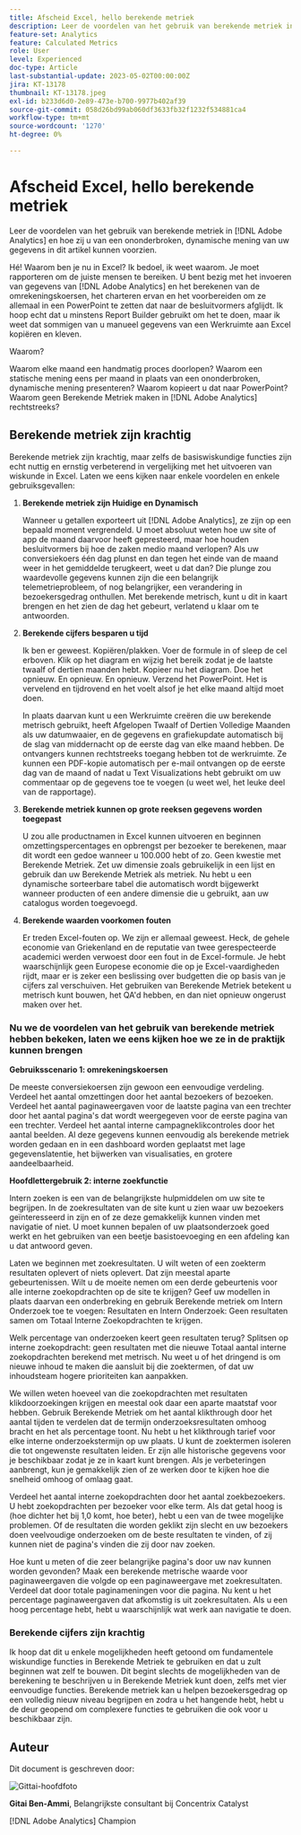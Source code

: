 ```yaml
---
title: Afscheid Excel, hello berekende metriek
description: Leer de voordelen van het gebruik van berekende metriek in [!DNL Adobe Analytics] en hoe zij u van een ononderbroken, dynamische mening van uw gegevens in dit artikel kunnen voorzien.
feature-set: Analytics
feature: Calculated Metrics
role: User
level: Experienced
doc-type: Article
last-substantial-update: 2023-05-02T00:00:00Z
jira: KT-13178
thumbnail: KT-13178.jpeg
exl-id: b233d6d0-2e89-473e-b700-9977b402af39
source-git-commit: 058d26bd99ab060df3633fb32f1232f534881ca4
workflow-type: tm+mt
source-wordcount: '1270'
ht-degree: 0%

---
```


# Afscheid Excel, hello berekende metriek

Leer de voordelen van het gebruik van berekende metriek in [!DNL Adobe Analytics] en hoe zij u van een ononderbroken, dynamische mening van uw gegevens in dit artikel kunnen voorzien.

Hé! Waarom ben je nu in Excel? Ik bedoel, ik weet waarom. Je moet rapporteren om de juiste mensen te bereiken. U bent bezig met het invoeren van gegevens van [!DNL Adobe Analytics] en het berekenen van de omrekeningskoersen, het charteren ervan en het voorbereiden om ze allemaal in een PowerPoint te zetten dat naar de besluitvormers afglijdt. Ik hoop echt dat u minstens Report Builder gebruikt om het te doen, maar ik weet dat sommigen van u manueel gegevens van een Werkruimte aan Excel kopiëren en kleven.

Waarom?

Waarom elke maand een handmatig proces doorlopen? Waarom een statische mening eens per maand in plaats van een ononderbroken, dynamische mening presenteren? Waarom kopieert u dat naar PowerPoint? Waarom geen Berekende Metriek maken in [!DNL Adobe Analytics] rechtstreeks?

## Berekende metriek zijn krachtig

Berekende metriek zijn krachtig, maar zelfs de basiswiskundige functies zijn echt nuttig en ernstig verbeterend in vergelijking met het uitvoeren van wiskunde in Excel. Laten we eens kijken naar enkele voordelen en enkele gebruiksgevallen:

1. **Berekende metriek zijn Huidige en Dynamisch**

   Wanneer u getallen exporteert uit [!DNL Adobe Analytics], ze zijn op een bepaald moment vergrendeld. U moet absoluut weten hoe uw site of app de maand daarvoor heeft gepresteerd, maar hoe houden besluitvormers bij hoe de zaken medio maand verlopen? Als uw conversiekoers één dag plunst en dan tegen het einde van de maand weer in het gemiddelde terugkeert, weet u dat dan? Die plunge zou waardevolle gegevens kunnen zijn die een belangrijk telemetrieprobleem, of nog belangrijker, een verandering in bezoekersgedrag onthullen. Met berekende metrisch, kunt u dit in kaart brengen en het zien de dag het gebeurt, verlatend u klaar om te antwoorden.

1. **Berekende cijfers besparen u tijd**

   Ik ben er geweest. Kopiëren/plakken. Voer de formule in of sleep de cel erboven. Klik op het diagram en wijzig het bereik zodat je de laatste twaalf of dertien maanden hebt. Kopieer nu het diagram. Doe het opnieuw. En opnieuw. En opnieuw. Verzend het PowerPoint. Het is vervelend en tijdrovend en het voelt alsof je het elke maand altijd moet doen.

   In plaats daarvan kunt u een Werkruimte creëren die uw berekende metrisch gebruikt, heeft Afgelopen Twaalf of Dertien Volledige Maanden als uw datumwaaier, en de gegevens en grafiekupdate automatisch bij de slag van middernacht op de eerste dag van elke maand hebben. De ontvangers kunnen rechtstreeks toegang hebben tot de werkruimte. Ze kunnen een PDF-kopie automatisch per e-mail ontvangen op de eerste dag van de maand of nadat u Text Visualizations hebt gebruikt om uw commentaar op de gegevens toe te voegen (u weet wel, het leuke deel van de rapportage).

1. **Berekende metriek kunnen op grote reeksen gegevens worden toegepast**

   U zou alle productnamen in Excel kunnen uitvoeren en beginnen omzettingspercentages en opbrengst per bezoeker te berekenen, maar dit wordt een gedoe wanneer u 100.000 hebt of zo. Geen kwestie met Berekende Metriek. Zet uw dimensie zoals gebruikelijk in een lijst en gebruik dan uw Berekende Metriek als metriek. Nu hebt u een dynamische sorteerbare tabel die automatisch wordt bijgewerkt wanneer producten of een andere dimensie die u gebruikt, aan uw catalogus worden toegevoegd.

1. **Berekende waarden voorkomen fouten**

   Er treden Excel-fouten op. We zijn er allemaal geweest. Heck, de gehele economie van Griekenland en de reputatie van twee gerespecteerde academici werden verwoest door een fout in de Excel-formule. Je hebt waarschijnlijk geen Europese economie die op je Excel-vaardigheden rijdt, maar er is zeker een beslissing over budgetten die op basis van je cijfers zal verschuiven. Het gebruiken van Berekende Metriek betekent u metrisch kunt bouwen, het QA&#39;d hebben, en dan niet opnieuw ongerust maken over het.

### Nu we de voordelen van het gebruik van berekende metriek hebben bekeken, laten we eens kijken hoe we ze in de praktijk kunnen brengen

**Gebruiksscenario 1: omrekeningskoersen**

De meeste conversiekoersen zijn gewoon een eenvoudige verdeling. Verdeel het aantal omzettingen door het aantal bezoekers of bezoeken. Verdeel het aantal paginaweergaven voor de laatste pagina van een trechter door het aantal pagina&#39;s dat wordt weergegeven voor de eerste pagina van een trechter. Verdeel het aantal interne campagneklikcontroles door het aantal beelden. Al deze gegevens kunnen eenvoudig als berekende metriek worden gedaan en in een dashboard worden geplaatst met lage gegevenslatentie, het bijwerken van visualisaties, en grotere aandeelbaarheid.

**Hoofdlettergebruik 2: interne zoekfunctie**

Intern zoeken is een van de belangrijkste hulpmiddelen om uw site te begrijpen. In de zoekresultaten van de site kunt u zien waar uw bezoekers geïnteresseerd in zijn en of ze deze gemakkelijk kunnen vinden met navigatie of niet. U moet kunnen bepalen of uw plaatsonderzoek goed werkt en het gebruiken van een beetje basistoevoeging en een afdeling kan u dat antwoord geven.

Laten we beginnen met zoekresultaten. U wilt weten of een zoekterm resultaten oplevert of niets oplevert. Dat zijn meestal aparte gebeurtenissen. Wilt u de moeite nemen om een derde gebeurtenis voor alle interne zoekopdrachten op de site te krijgen? Geef uw modellen in plaats daarvan een onderbreking en gebruik Berekende metriek om Intern Onderzoek toe te voegen: Resultaten en Intern Onderzoek: Geen resultaten samen om Totaal Interne Zoekopdrachten te krijgen.

Welk percentage van onderzoeken keert geen resultaten terug? Splitsen op interne zoekopdracht: geen resultaten met die nieuwe Totaal aantal interne zoekopdrachten berekend met metrisch. Nu weet u of het dringend is om nieuwe inhoud te maken die aansluit bij die zoektermen, of dat uw inhoudsteam hogere prioriteiten kan aanpakken.

We willen weten hoeveel van die zoekopdrachten met resultaten klikdoorzoekingen krijgen en meestal ook daar een aparte maatstaf voor hebben. Gebruik Berekende Metriek om het aantal klikthrough door het aantal tijden te verdelen dat de termijn onderzoeksresultaten omhoog bracht en het als percentage toont. Nu hebt u het klikthrough tarief voor elke interne onderzoekstermijn op uw plaats. U kunt de zoektermen isoleren die tot ongewenste resultaten leiden. Er zijn alle historische gegevens voor je beschikbaar zodat je ze in kaart kunt brengen. Als je verbeteringen aanbrengt, kun je gemakkelijk zien of ze werken door te kijken hoe die snelheid omhoog of omlaag gaat.

Verdeel het aantal interne zoekopdrachten door het aantal zoekbezoekers. U hebt zoekopdrachten per bezoeker voor elke term. Als dat getal hoog is (hoe dichter het bij 1,0 komt, hoe beter), hebt u een van de twee mogelijke problemen. Of de resultaten die worden geklikt zijn slecht en uw bezoekers doen veelvoudige onderzoeken om de beste resultaten te vinden, of zij kunnen niet de pagina&#39;s vinden die zij door nav zoeken.

Hoe kunt u meten of die zeer belangrijke pagina&#39;s door uw nav kunnen worden gevonden? Maak een berekende metrische waarde voor paginaweergaven die volgde op een paginaweergave met zoekresultaten. Verdeel dat door totale paginameningen voor die pagina. Nu kent u het percentage paginaweergaven dat afkomstig is uit zoekresultaten. Als u een hoog percentage hebt, hebt u waarschijnlijk wat werk aan navigatie te doen.

### Berekende cijfers zijn krachtig

Ik hoop dat dit u enkele mogelijkheden heeft getoond om fundamentele wiskundige functies in Berekende Metriek te gebruiken en dat u zult beginnen wat zelf te bouwen. Dit begint slechts de mogelijkheden van de berekening te beschrijven u in Berekende Metriek kunt doen, zelfs met vier eenvoudige functies. Berekende metriek kan u helpen bezoekersgedrag op een volledig nieuw niveau begrijpen en zodra u het hangende hebt, hebt u de deur geopend om complexere functies te gebruiken die ook voor u beschikbaar zijn.

## Auteur

Dit document is geschreven door:

![Gittai-hoofdfoto](assets/gittai.png)

**Gitai Ben-Ammi**, Belangrijkste consultant bij Concentrix Catalyst

[!DNL Adobe Analytics] Champion
